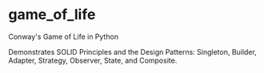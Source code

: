 # game_of_life
Conway's Game of Life in Python

Demonstrates SOLID Principles and the Design Patterns: Singleton, Builder, Adapter, Strategy, Observer, State, and Composite.
